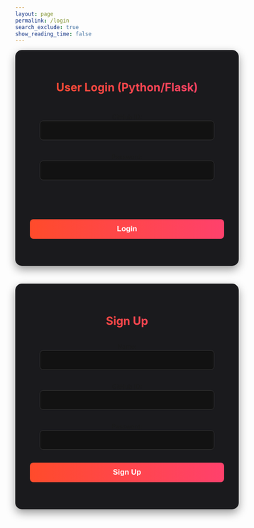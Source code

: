 ```yaml
---
layout: page 
permalink: /login
search_exclude: true
show_reading_time: false 
---
```


<style>

/* Container for Login & Signup */
.login-container {
    display: flex;
    justify-content: center;
    align-items: stretch; /* Ensures same height */
    flex-wrap: wrap;
    gap: 40px;
}

/* Apply consistent styles to both login and signup cards */
.login-card, .signup-card {
    flex: 1;
    max-width: 500px;
    min-width: 400px;
    background-color: #1A1A1D;
    border-radius: 15px;
    padding: 30px;
    box-shadow: 0 8px 20px rgba(0, 0, 0, 0.4);
    text-align: center;
    border: 3px solid transparent;
    display: flex;
    flex-direction: column;
    justify-content: space-between; /* Ensures consistent spacing */
    min-height: 420px; /* Explicit min-height to make them equal */
}

/* Titles */
.login-card h1, .signup-card h1 {
    font-size: 1.8em;
    font-weight: bold;
    background: linear-gradient(to right, #FF4B2B, #FF416C);
    -webkit-background-clip: text;
    -webkit-text-fill-color: transparent;
    margin-bottom: 20px;
}

/* Input Container: Maintains structure */
.form-group {
    display: flex;
    flex-direction: column;
    justify-content: center;
    flex-grow: 1;
}

/* Invisible Placeholder for Spacing */
.placeholder {
    visibility: hidden; /* Keeps space occupied but not visible */
    height: 45px; /* Matches input field height */
}

/* Form Inputs */
input[type="text"], input[type="password"] {
    width: 90%;
    padding: 12px;
    border-radius: 8px;
    border: 1px solid #333;
    background: #121212;
    color: white;
    font-size: 16px;
    outline: none;
    margin-bottom: 15px;
}

/* Buttons */
button {
    width: 100%;
    padding: 12px;
    background: linear-gradient(to right, #FF4B2B, #FF416C);
    border: none;
    border-radius: 8px;
    font-size: 1.2em;
    color: white;
    cursor: pointer;
    font-weight: bold;
    transition: background 0.3s ease, transform 0.2s ease;
}

button:hover {
    background: linear-gradient(to right, #FF416C, #FF4B2B);
    transform: translateY(-3px);
}

/* Mobile Responsive */
@media (max-width: 768px) {
    .login-container {
        flex-direction: column;
        align-items: center;
    }

    .login-card, .signup-card {
        width: 90%;
    }
}
</style>

<div class="login-container">
    <!-- Python Login Form -->
    <div class="login-card">
        <h1 id="pythonTitle">User Login (Python/Flask)</h1>
        <form id="pythonForm" onsubmit="pythonLogin(); return false;">
            <p>
                <label>
                    GitHub ID:
                    <input type="text" name="uid" id="uid" required>
                </label>
            </p>
            <p>
                <label>
                    Password:
                    <input type="password" name="password" id="password" required>
                </label>
            </p>
            <div class="placeholder"></div>
            <p>
                <button type="submit">Login</button>
            </p>
            <p id="message" style="color: red;"></p>
        </form>
    </div>
    <div class="signup-card">
        <h1 id="signupTitle">Sign Up</h1>
        <form id="signupForm" onsubmit="signup(); return false;">
            <p>
                <label>
                    Name:
                    <input type="text" name="name" id="name" required>
                </label>
            </p>
            <p>
                <label>
                    GitHub ID:
                    <input type="text" name="signupUid" id="signupUid" required>
                </label>
            </p>
            <p>
                <label>
                    Password:
                    <input type="password" name="signupPassword" id="signupPassword" required>
                </label>
            </p>
            <p>
                <button type="submit">Sign Up</button>
            </p>
            <p id="signupMessage" style="color: green;"></p>
        </form>
    </div>
</div>

<script type="module">
    import { login, pythonURI, fetchOptions } from '{{site.baseurl}}/assets/js/api/config.js';

    // Function to handle Python login
    window.pythonLogin = function() {
        const options = {
            URL: `${pythonURI}/api/authenticate`,
            callback: pythonDatabase,
            message: "message",
            method: "POST",
            cache: "no-cache",
            body: {
                uid: document.getElementById("uid").value,
                password: document.getElementById("password").value,
            }
        };
        login(options);
    }

    // Function to handle signup
    window.signup = function() {
    const signupButton = document.querySelector(".signup-card button");

    // Disable the button and change its color
    signupButton.disabled = true;
    signupButton.style.backgroundColor = '#d3d3d3'; // Light gray to indicate disabled state

    const signupOptions = {
        URL: `${pythonURI}/api/user`,
        method: "POST",
        cache: "no-cache",
        body: {
            name: document.getElementById("name").value,
            uid: document.getElementById("signupUid").value,
            password: document.getElementById("signupPassword").value,
        }
    };

    fetch(signupOptions.URL, {
        method: signupOptions.method,
        headers: {
            "Content-Type": "application/json"
        },
        body: JSON.stringify(signupOptions.body)
    })
    .then(response => {
        if (!response.ok) {
            throw new Error(`Signup failed: ${response.status}`);
        }
        return response.json();
    })
    .then(data => {
        document.getElementById("signupMessage").textContent = "Signup successful!";
        // Optionally redirect to login page or handle as needed
        // window.location.href = '{{site.baseurl}}/profile';
    })
    .catch(error => {
        console.error("Signup Error:", error);
        document.getElementById("signupMessage").textContent = `Signup Error: ${error.message}`;
        // Re-enable the button if there is an error
        signupButton.disabled = false;
        signupButton.style.backgroundColor = ''; // Reset to default color
    });
}


    // Function to fetch and display Python data
    function pythonDatabase() {
        const URL = `${pythonURI}/api/id`;

        fetch(URL, fetchOptions)
            .then(response => {
                if (!response.ok) {
                    throw new Error(`Flask server response: ${response.status}`);
                }
                return response.json();
            })
            .then(data => {
                window.location.href = '{{site.baseurl}}/profile';
            })
            .catch(error => {
                console.error("Python Database Error:", error);
                const errorMsg = `Python Database Error: ${error.message}`;
            });
    }

    // Call relevant database functions on the page load
    window.onload = function() {
         pythonDatabase();
    };
</script>
